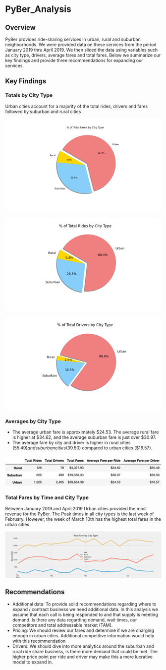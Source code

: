 # PyBer_Analysis

## Overview

PyBer provides ride-sharing services in urban, rural and suburban neighborhoods.  We were provided data on these services from the period January 2019 thru April 2019.  We then sliced the data using variables such as city type, drivers, average fares and total fares.  Below we summarize our key findings and provide three recommendations for expanding our services.

## Key Findings

### Totals by City Type
Urban cities account for a majority of the total rides, drivers and fares followed by suburban and rural cities

![Total Rides by City Type](/analysis/Fig5.png)

![Total Rides by City Type](/analysis/Fig6.png)

![Total Rides by City Type](/analysis/Fig7.png)

### Averages by City Type
   - The average urban fare is approximately $24.53.  The average rural fare is higher at $34.62, and the average suburban fare is just over $30.97.  
   - The average fare by city and driver is higher in rural cities ($55.49) and suburban cities ($39.50) compared to urban cities ($16.57).  

![Average Table](/analysis/PyBerTable.png)

### Total Fares by Time and City Type
Between January 2019 and April 2019 Urban cities provided the most revenue for the PyBer.  The Peak times in all city types is the last week of February.  However, the week of March 10th has the highest total fares in the urban cities

![Fare By City Type](/analysis/PyBer_Fare_By_City_Type.png)

## Recommendations
   - Additional data:  To provide solid recommendations regarding where to expand / contract business we need additional data.  In this analysis we assume that each call is being responded to and that supply is meeting demand.  Is there any data regarding demand, wait times, our competitors and total addressable market (TAM).
   - Pricing:  We should review our fares and determine if we are charging enough in urban cities.  Additional competitive information would help with this recommendation
   - Drivers:  We should dive into more analytics around the suburban and rural ride share business, is there more demand that could be met.  The higher price point per ride and driver may make this a more lucrative model to expand in.

